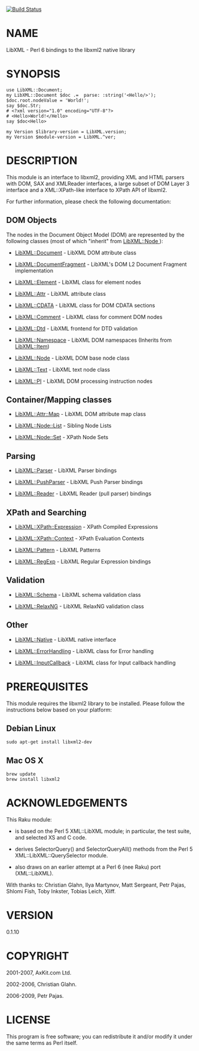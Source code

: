 [![Build Status](https://travis-ci.org/p6-xml/LibXML-p6.svg?branch=master)](https://travis-ci.org/p6-xml/LibXML-p6)

NAME
====

LibXML - Perl 6 bindings to the libxml2 native library

SYNOPSIS
========

    use LibXML::Document;
    my LibXML::Document $doc .=  parse: :string('<Hello/>');
    $doc.root.nodeValue = 'World!';
    say $doc.Str;
    # <?xml version="1.0" encoding="UTF-8"?>
    # <Hello>World!</Hello>
    say $doc<Hello>

    my Version $library-version = LibXML.version;
    my Version $module-version = LibXML.^ver;

DESCRIPTION
===========

This module is an interface to libxml2, providing XML and HTML parsers with DOM, SAX and XMLReader interfaces, a large subset of DOM Layer 3 interface and a XML::XPath-like interface to XPath API of libxml2.

For further information, please check the following documentation:

DOM Objects
-----------

The nodes in the Document Object Model (DOM) are represented by the following classes (most of which "inherit" from [LibXML::Node ](LibXML::Node )):

  * [LibXML::Document](https://github.com/p6-xml/LibXML-p6/blob/master/doc/Document.md) - LibXML DOM attribute class

  * [LibXML::DocumentFragment](https://github.com/p6-xml/LibXML-p6/blob/master/doc/DocumentFragment.md) - LibXML's DOM L2 Document Fragment implementation

  * [LibXML::Element](https://github.com/p6-xml/LibXML-p6/blob/master/doc/Element.md) - LibXML class for element nodes

  * [LibXML::Attr](https://github.com/p6-xml/LibXML-p6/blob/master/doc/Attr.md) - LibXML attribute class

  * [LibXML::CDATA](https://github.com/p6-xml/LibXML-p6/blob/master/doc/CDATA.md) - LibXML class for DOM CDATA sections

  * [LibXML::Comment](https://github.com/p6-xml/LibXML-p6/blob/master/doc/Comment.md) - LibXML class for comment DOM nodes

  * [LibXML::Dtd](https://github.com/p6-xml/LibXML-p6/blob/master/doc/Dtd.md) - LibXML frontend for DTD validation

  * [LibXML::Namespace](https://github.com/p6-xml/LibXML-p6/blob/master/doc/Namespace.md) - LibXML DOM namespaces (Inherits from [LibXML::Item](https://github.com/p6-xml/LibXML-p6/blob/master/doc/Item.md))

  * [LibXML::Node](https://github.com/p6-xml/LibXML-p6/blob/master/doc/Node.md) - LibXML DOM base node class

  * [LibXML::Text](https://github.com/p6-xml/LibXML-p6/blob/master/doc/Text.md) - LibXML text node class

  * [LibXML::PI](https://github.com/p6-xml/LibXML-p6/blob/master/doc/PI.md) - LibXML DOM processing instruction nodes

Container/Mapping classes
-------------------------

  * [LibXML::Attr::Map](https://github.com/p6-xml/LibXML-p6/blob/master/doc/Attr/Map.md) - LibXML DOM attribute map class

  * [LibXML::Node::List](https://github.com/p6-xml/LibXML-p6/blob/master/doc/Node/List.md) - Sibling Node Lists

  * [LibXML::Node::Set](https://github.com/p6-xml/LibXML-p6/blob/master/doc/Node/Set.md) - XPath Node Sets

Parsing
-------

  * [LibXML::Parser](https://github.com/p6-xml/LibXML-p6/blob/master/doc/Parser.md) - LibXML Parser bindings

  * [LibXML::PushParser](https://github.com/p6-xml/LibXML-p6/blob/master/doc/Parser.md) - LibXML Push Parser bindings

  * [LibXML::Reader](https://github.com/p6-xml/LibXML-p6/blob/master/doc/Reader.md) - LibXML Reader (pull parser) bindings

XPath and Searching
-------------------

  * [LibXML::XPath::Expression](https://github.com/p6-xml/LibXML-p6/blob/master/doc/XPath/Context.md) - XPath Compiled Expressions

  * [LibXML::XPath::Context](https://github.com/p6-xml/LibXML-p6/blob/master/doc/XPath/Context.md) - XPath Evaluation Contexts

  * [LibXML::Pattern](https://github.com/p6-xml/LibXML-p6/blob/master/doc/Pattern.md) - LibXML Patterns

  * [LibXML::RegExp](https://github.com/p6-xml/LibXML-p6/blob/master/doc/RegExp.md) - LibXML Regular Expression bindings

Validation
----------

  * [LibXML::Schema](https://github.com/p6-xml/LibXML-p6/blob/master/doc/Schema.md) - LibXML schema validation class

  * [LibXML::RelaxNG](https://github.com/p6-xml/LibXML-p6/blob/master/doc/RelaxNG.md) - LibXML RelaxNG validation class

Other
-----

  * [LibXML::Native](https://github.com/p6-xml/LibXML-p6/blob/master/doc/Native.md) - LibXML native interface

  * [LibXML::ErrorHandling](https://github.com/p6-xml/LibXML-p6/blob/master/doc/ErrorHandling.md) - LibXML class for Error handling

  * [LibXML::InputCallback](https://github.com/p6-xml/LibXML-p6/blob/master/doc/InputCallback.md) - LibXML class for Input callback handling

PREREQUISITES
=============

This module requires the libxml2 library to be installed. Please follow the instructions below based on your platform:

Debian Linux
------------

    sudo apt-get install libxml2-dev

Mac OS X
--------

    brew update
    brew install libxml2

ACKNOWLEDGEMENTS
================

This Raku module:

  * is based on the Perl 5 XML::LibXML module; in particular, the test suite, and selected XS and C code.

  * derives SelectorQuery() and SelectorQueryAll() methods from the Perl 5 XML::LibXML::QuerySelector module.

  * also draws on an earlier attempt at a Perl 6 (nee Raku) port (XML::LibXML).

With thanks to: Christian Glahn, Ilya Martynov, Matt Sergeant, Petr Pajas, Shlomi Fish, Toby Inkster, Tobias Leich, Xliff.

VERSION
=======

0.1.10

COPYRIGHT
=========

2001-2007, AxKit.com Ltd.

2002-2006, Christian Glahn.

2006-2009, Petr Pajas.

LICENSE
=======

This program is free software; you can redistribute it and/or modify it under the same terms as Perl itself.

